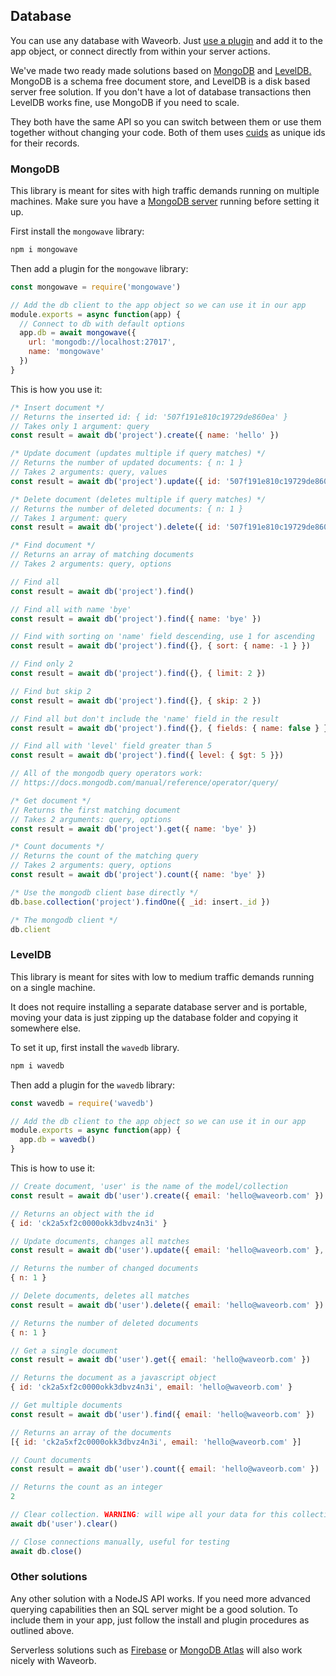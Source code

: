 ## Database

You can use any database with Waveorb. Just [use a plugin](/doc/plugins.html) and add it to the app object, or connect directly from within your server actions.

We've made two ready made solutions based on [MongoDB](https://mongodb.com) and [LevelDB.](https://github.com/google/leveldb) MongoDB is a schema free document store, and LevelDB is a disk based server free solution. If you don't have a lot of database transactions then LevelDB works fine, use MongoDB if you need to scale.

They both have the same API so you can switch between them or use them together without changing your code. Both of them uses [cuids](https://github.com/ericelliott/cuid) as unique ids for their records.

### MongoDB

This library is meant for sites with high traffic demands running on multiple machines. Make sure you have a [MongoDB server](https://docs.mongodb.com/manual/installation/) running before setting it up.

First install the `mongowave` library:
```bash
npm i mongowave
```

Then add a plugin for the `mongowave` library:
```js
const mongowave = require('mongowave')

// Add the db client to the app object so we can use it in our app
module.exports = async function(app) {
  // Connect to db with default options
  app.db = await mongowave({
    url: 'mongodb://localhost:27017',
    name: 'mongowave'
  })
}
```

This is how you use it:
```js
/* Insert document */
// Returns the inserted id: { id: '507f191e810c19729de860ea' }
// Takes only 1 argument: query
const result = await db('project').create({ name: 'hello' })

/* Update document (updates multiple if query matches) */
// Returns the number of updated documents: { n: 1 }
// Takes 2 arguments: query, values
const result = await db('project').update({ id: '507f191e810c19729de860ea' }, { name: 'bye' })

/* Delete document (deletes multiple if query matches) */
// Returns the number of deleted documents: { n: 1 }
// Takes 1 argument: query
const result = await db('project').delete({ id: '507f191e810c19729de860ea' })

/* Find document */
// Returns an array of matching documents
// Takes 2 arguments: query, options

// Find all
const result = await db('project').find()

// Find all with name 'bye'
const result = await db('project').find({ name: 'bye' })

// Find with sorting on 'name' field descending, use 1 for ascending
const result = await db('project').find({}, { sort: { name: -1 } })

// Find only 2
const result = await db('project').find({}, { limit: 2 })

// Find but skip 2
const result = await db('project').find({}, { skip: 2 })

// Find all but don't include the 'name' field in the result
const result = await db('project').find({}, { fields: { name: false } })

// Find all with 'level' field greater than 5
const result = await db('project').find({ level: { $gt: 5 }})

// All of the mongodb query operators work:
// https://docs.mongodb.com/manual/reference/operator/query/

/* Get document */
// Returns the first matching document
// Takes 2 arguments: query, options
const result = await db('project').get({ name: 'bye' })

/* Count documents */
// Returns the count of the matching query
// Takes 2 arguments: query, options
const result = await db('project').count({ name: 'bye' })

/* Use the mongodb client base directly */
db.base.collection('project').findOne({ _id: insert._id })

/* The mongodb client */
db.client
```

### LevelDB
This library is meant for sites with low to medium traffic demands running on a single machine.

It does not require installing a separate database server and is portable, moving your data is just zipping up the database folder and copying it somewhere else.

To set it up, first install the `wavedb` library.
```bash
npm i wavedb
```

Then add a plugin for the `wavedb` library:
```js
const wavedb = require('wavedb')

// Add the db client to the app object so we can use it in our app
module.exports = async function(app) {
  app.db = wavedb()
}
```

This is how to use it:
```js
// Create document, 'user' is the name of the model/collection
const result = await db('user').create({ email: 'hello@waveorb.com' })

// Returns an object with the id
{ id: 'ck2a5xf2c0000okk3dbvz4n3i' }

// Update documents, changes all matches
const result = await db('user').update({ email: 'hello@waveorb.com' }, { email: 'vidar@waveorb.com' })

// Returns the number of changed documents
{ n: 1 }

// Delete documents, deletes all matches
const result = await db('user').delete({ email: 'hello@waveorb.com' })

// Returns the number of deleted documents
{ n: 1 }

// Get a single document
const result = await db('user').get({ email: 'hello@waveorb.com' })

// Returns the document as a javascript object
{ id: 'ck2a5xf2c0000okk3dbvz4n3i', email: 'hello@waveorb.com' }

// Get multiple documents
const result = await db('user').find({ email: 'hello@waveorb.com' })

// Returns an array of the documents
[{ id: 'ck2a5xf2c0000okk3dbvz4n3i', email: 'hello@waveorb.com' }]

// Count documents
const result = await db('user').count({ email: 'hello@waveorb.com' })

// Returns the count as an integer
2

// Clear collection. WARNING: will wipe all your data for this collection
await db('user').clear()

// Close connections manually, useful for testing
await db.close()
```

### Other solutions

Any other solution with a NodeJS API works. If you need more advanced querying capabilities then an SQL server might be a good solution. To include them in your app, just follow the install and plugin procedures as outlined above.

Serverless solutions such as [Firebase](firebase.google.com) or [MongoDB Atlas](https://www.mongodb.com/cloud/atlas) will also work nicely with Waveorb.
